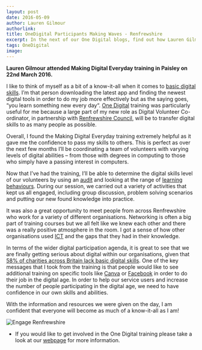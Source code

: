 ```yaml
---
layout: post
date: 2016-05-09
author: Lauren Gilmour
authorlink:
title: OneDigital Participants Making Waves - Renfrewshire
excerpt: In the next of our One Digital blogs, find out how Lauren Gilmour from Engage Renfrewshire will use digital to triumph in her new job
tags: OneDigital
image:
---
```


**Lauren Gilmour attended Making Digital Everyday training in Paisley on 22nd March 2016.**

I like to think of myself as a bit of a know-it-all when it comes to [basic digital skills](https://www.go-on.co.uk/get-involved/basic-digital-skills/). I’m that person downloading the latest app and finding the newest digital tools in order to do my job more effectively but as the saying goes, “you learn something new every day“. [One Digital](http://digital.scvo.org.uk/onedigital/) training was particularly useful for me because a large part of my new role as Digital Volunteer Co-ordinator, in partnership with [Renfrewshire Council](https://twitter.com/RenCouncilNews), will be to transfer digital skills to as many people as possible.

Overall, I found the Making Digital Everyday training extremely helpful as it gave me the confidence to pass my skills to others. This is perfect as over the next few months I’ll be coordinating a team of volunteers with varying levels of digital abilities – from those with degrees in computing to those who simply have a passing interest in computers.

Now that I’ve had the training, I’ll be able to determine the digital skills level of our volunteers by using an [audit](https://www.go-on.co.uk/get-involved/basic-digital-skills/) and looking at the range of [learning behaviours](https://www.mindtools.com/pages/article/vak-learning-styles.htm). During our session, we carried out a variety of activities that kept us all engaged, including group discussion, problem solving scenarios and putting our new found knowledge into practice.

It was also a great opportunity to meet people from across Renfrewshire who work for a variety of different organisations. Networking is often a big part of training courses but we all felt like we knew each other and there was a really positive atmosphere in the room. I got a sense of how other organisations used [ICT](https://en.wikipedia.org/wiki/Information_and_communications_technology) and the gaps that they had in their knowledge.

In terms of the wider digital participation agenda, it is great to see that we are finally getting serious about digital within our organisations, given that [58% of charities across Britain lack basic digital skills](https://resources.lloydsbank.com/insight/uk-business-digital-index/). One of the key messages that I took from the training is that people would like to see additional training on specific tools like [Canva](https://www.canva.com) or [Facebook](https://www.facebook.com) in order to do their job in the digital age. In order to help our service users and increase the number of people participating in the digital age, we need to have confidence in our own skills and abilities.

With the information and resources we were given on the day, I am confident that everyone will become as much of a know-it-all as I am!

<img src="http://www.scvo.org.uk/wp-content/uploads/2016/04/Engage-Renfrewshire-300x120.png" alt="Engage Renfrewshire" />

* If you would like to get involved in the One Digital training please take a look at our [webpage](http://digital.scvo.org.uk/onedigital/participants/) for more information.
